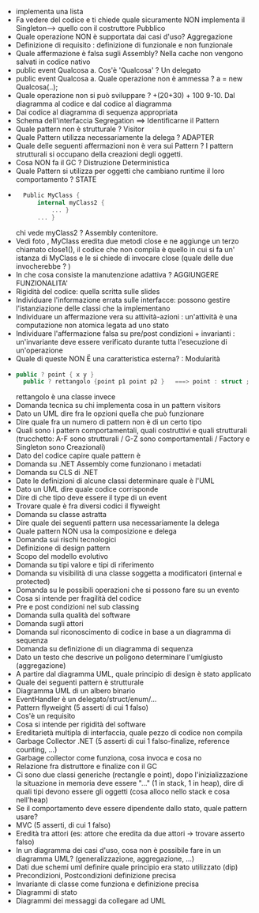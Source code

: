 - implementa una lista 
- Fa vedere del codice e ti chiede quale sicuramente NON implementa il Singleton--> quello con il costruttore Pubblico
- Quale operazione NON è supportata dai casi d'uso? Aggregazione
- Definizione di requisito : definizione di funzionale e non funzionale 
- Quale affermazione è falsa sugli Assembly? Nella cache non vengono salvati in codice nativo
- public event Qualcosa a. Cos'è 'Qualcosa' ? Un delegato
- public event Qualcosa a. Quale operazione non è ammessa ? a = new Qualcosa(..); 
- Quale operazione non si può sviluppare ?   +(20+30) + 100
9-10. Dal diagramma al codice e dal codice al diagramma 
- Dai codice al diagramma di sequenza appropriata 
- Schema dell'interfaccia Segregation ==> Identificarne il Pattern
- Quale pattern non è strutturale ? Visitor 
- Quale Pattern utilizza necessariamente la delega ? ADAPTER
- Quale delle seguenti affermazioni non è vera sui Pattern ? I pattern strutturali si occupano della creazioni degli oggetti. 
- Cosa NON fa il GC ? Distruzione Deterministica 
- Quale Pattern si utilizza per oggetti che cambiano runtime il loro comportamento ? STATE
- ```Cs
    Public MyClass {
        internal myClass2 { 
            ... }
        ... }
  ```
    chi vede myClass2 ? Assembly contenitore. 
- Vedi foto , MyClass eredita due metodi close e ne aggiunge un terzo chiamato close1(), il codice che non compila è quello in cui si fa un' istanza di MyClass e le si chiede di invocare close (quale delle due invocherebbe ? )
- In che cosa consiste la manutenzione adattiva ?  AGGIUNGERE FUNZIONALITA' 
- Rigidità del codice: quella scritta sulle slides 
- Individuare l'informazione errata sulle interfacce: possono gestire l'istanziazione delle classi che la implementano
- Individuare un affermazione vera su attività-azioni : un'attività è una computazione non atomica legata ad uno stato
-  Individuare l'affermazione falsa su pre/post condizioni + invarianti : un'invariante deve essere verificato durante tutta l'esecuzione di un'operazione  
- Quale di queste NON Ë una caratteristica esterna? : Modularità
- ```CS
  public ? point { x y }
    public ? rettangolo {point p1 point p2 }   ===> point : struct ;
    ```    
     rettangolo è una classe invece
- Domanda tecnica su chi implementa cosa in un pattern visitors
- Dato un UML dire fra le opzioni quella che può funzionare
- Dire quale fra un numero di pattern non è di un certo tipo
- Quali sono i pattern comportamentali, quali costruttivi e quali strutturali (trucchetto: A-F sono strutturali / G-Z sono comportamentali / Factory e Singleton sono Creazionali)
- Dato del codice capire quale pattern è
- Domanda su .NET Assembly come funzionano i metadati
- Domanda su CLS di .NET
- Date le definizioni di alcune classi determinare quale è l'UML
- Dato un UML dire quale codice corrisponde
- Dire di che tipo deve essere il type di un event
- Trovare quale è fra diversi codici il flyweight
- Domanda su classe astratta
- Dire quale dei seguenti pattern usa necessariamente la delega
- Quale pattern NON usa la composizione e delega
- Domanda sui rischi tecnologici
- Definizione di design pattern
- Scopo del modello evolutivo
- Domanda su tipi valore e tipi di riferimento
- Domanda su visibilità di una classe soggetta a modificatori (internal e protected)
- Domanda su le possibili operazioni che si possono fare su un evento
- Cosa si intende per fragilità del codice
- Pre e post condizioni nel sub classing
- Domanda sulla qualità del software
- Domanda sugli attori
- Domanda sul riconoscimento di codice in base a un diagramma di sequenza
- Domanda su definizione di un diagramma di sequenza
- Dato un testo che descrive un poligono determinare l'umlgiusto (aggregazione)
- A partire dal diagramma UML, quale principio di design è stato applicato
- Quale dei seguenti pattern è strutturale
- Diagramma UML di un albero binario
- EventHandler è un delegato/struct/enum/...
- Pattern flyweight (5 asserti di cui 1 falso)
- Cos'è un requisito
- Cosa si intende per rigidità del software
- Ereditarietà multipla di interfaccia, quale pezzo di codice non compila
- Garbage Collector .NET (5 asserti di cui 1 falso-finalize, reference counting, ...)  
- Garbage collector come funziona, cosa invoca e cosa no
- Relazione fra distruttore e finalize con il GC
- Ci sono due classi generiche (rectangle e point), dopo l'inizializzazione la situazione in memoria deve essere "..." (1 in stack, 1 in heap), dire di quali tipi devono essere gli oggetti (cosa alloco nello stack e cosa nell’heap)
- Se il comportamento deve essere dipendente dallo stato, quale pattern usare?
- MVC (5 asserti, di cui 1 falso)
- Eredità tra attori (es: attore che eredita da due attori -> trovare asserto falso)
- In un diagramma dei casi d'uso, cosa non è possibile fare in un diagramma UML? (generalizzazione, aggregazione, ...)
- Dati due schemi uml definire quale principio era stato utilizzato (dip)
- Precondizioni, Postcondizioni definizione precisa
- Invariante di classe come funziona e definizione precisa
- Diagrammi di stato
- Diagrammi dei messaggi da collegare ad UML
